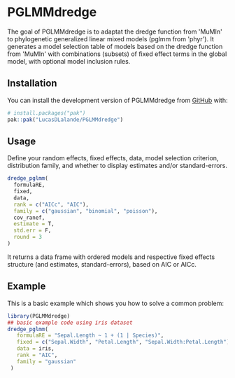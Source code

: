 
# PGLMMdredge

<!-- badges: start -->
<!-- badges: end -->

The goal of PGLMMdredge is to adaptat the dredge function from 'MuMIn' to phylogenetic generalized linear mixed models (pglmm from 'phyr'). It generates a model selection table of models based on the dredge function from 'MuMIn' with combinations (subsets) of fixed effect terms in the global model, with optional model inclusion rules. 

## Installation

You can install the development version of PGLMMdredge from [GitHub](https://github.com/) with:

``` r
# install.packages("pak")
pak::pak("LucasDLalande/PGLMMdredge")
```

## Usage

Define your random effects, fixed effects, data, model selection criterion, distribution family, and whether to display estimates and/or standard-errors.
``` r
dredge_pglmm(
  formulaRE,
  fixed,
  data,
  rank = c("AICc", "AIC"),
  family = c("gaussian", "binomial", "poisson"),
  cov_ranef,
  estimate = T,
  std.err = F,
  round = 3
)
```
It returns a data frame with ordered models and respective fixed effects structure (and estimates, standard-errors), based on AIC or AICc.

## Example

This is a basic example which shows you how to solve a common problem:

``` r
library(PGLMMdredge)
## basic example code using iris dataset
dredge_pglmm(
   formulaRE = "Sepal.Length ~ 1 + (1 | Species)",
   fixed = c("Sepal.Width", "Petal.Length", "Sepal.Width:Petal.Length"),
   data = iris,
   rank = "AIC",
   family = "gaussian"
 )
```

